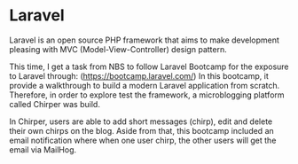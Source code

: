 # Laravel

Laravel is an open source PHP framework that aims to make development pleasing with MVC (Model-View-Controller) design pattern.

This time, I get a task from NBS to follow Laravel Bootcamp for the exposure to Laravel through: (https://bootcamp.laravel.com/)
In this bootcamp, it provide a walkthrough to build a modern Laravel application from scratch. Therefore, in order to explore test the framework, a microblogging platform called Chirper was build.

In Chirper, users are able to add short messages (chirp), edit and delete their own chirps on the blog. Aside from that, this bootcamp included an email notification where when one user chirp, the other users will get the email via MailHog. 




